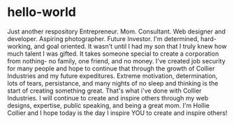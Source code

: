 # hello-world
Just another respository
Entrepreneur. Mom. Consultant. Web designer and developer. Aspiring photographer. Future Investor. I'm determined, hard-working, and goal oriented. It wasn't until I had my son that I truly knew how much talent I was gifted. It takes someone special to create a corporation from nothing- no family, one friend, and no money. I've created job security for many people and hope to continue that through the growth of Collier Industries and my future expeditures. Extreme motivation, determination, lots of tears, persistance, and many nights of no sleep and thinking is the start of creating something great. That's what i've done with Collier Industries. I will continue to create and inspire others through my web designs, expertise, public speaking, and being a great mom. I'm Hollie Collier and I hope today is the day I inspire YOU to create and inspire others!
